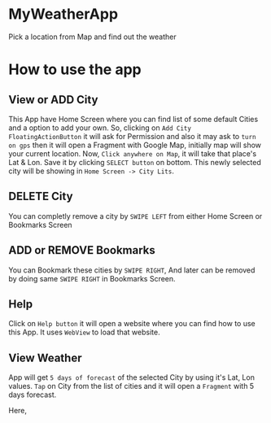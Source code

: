 # MyWeatherApp
Pick a location from Map and find out the weather 

# How to use the app

## View or ADD City

This App have Home Screen where you can find list of some default Cities and a option to add your own.
So, clicking on `Add City FloatingActionButton` it will ask for Permission and also it may ask to `turn on gps` then it will open a Fragment with Google Map, initially map will show your current location.
Now, `Click anywhere on Map`, it will take that place's Lat & Lon. Save it by clicking `SELECT button` on bottom.
This newly selected city will be showing in `Home Screen -> City Lits`.

## DELETE City

You can completly remove a city by `SWIPE LEFT` from either Home Screen or Bookmarks Screen

## ADD or REMOVE Bookmarks

You can Bookmark these cities by `SWIPE RIGHT`, And later can be removed by doing same `SWIPE RIGHT` in Bookmarks Screen.

## Help

Click on `Help button` it will open a website where you can find how to use this App. It uses `WebView` to load that website.

## View Weather

App will get `5 days of forecast` of the selected City by using it's Lat, Lon values. `Tap` on City from the list of cities and it will open a `Fragment` with 5 days forecast.

Here,
